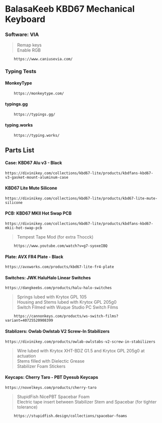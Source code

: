 

# BalasaKeeb KBD67 Mechanical Keyboard

### **Software:** VIA
   > Remap keys<br>
   > Enable RGB
        
        https://www.caniusevia.com/
        
### **Typing Tests**<br>
#### MonkeyType

        https://monkeytype.com/
        
#### typings.gg

        https://typings.gg/
        
#### typing.works

        https://typing.works/
        
## Parts List

#### **Case:** KBD67 Alu v3 - Black

    https://divinikey.com/collections/kbd67-lite/products/kbdfans-kbd67-v3-gasket-mount-aluminum-case
  

#### KBD67 Lite Mute Silicone

    https://divinikey.com/collections/kbd67-lite/products/kbd67-lite-mute-silicone


#### **PCB:** KBD67 MKII Hot Swap PCB

    https://divinikey.com/collections/kbd67-lite/products/kbdfans-kbd67-mkii-hot-swap-pcb
  
  > Tempest Tape Mod (for extra Thocck)
 
        https://www.youtube.com/watch?v=g7-syoxeIBQ
  
#### **Plate:** AVX FR4 Plate - Black

    https://avxworks.com/products/kbd67-lite-fr4-plate
  
  
#### **Switches:** JWK HaluHalo Linear Switches

    https://dangkeebs.com/products/halu-halo-switches
  
  > Springs lubed with Krytox GPL 105<br>
  > Housing and Stems lubed with Krytox GPL 205g0<br>
  > Switch Filmed with Wuque Studio PC Switch Films<br>
      
        https://cannonkeys.com/products/ws-switch-films?variant=40725520908399


#### **Stablizers:** Owlab Owlstab V2 Screw-In Stabilizers

    https://divinikey.com/products/owlab-owlstabs-v2-screw-in-stabilizers
 
  > Wire lubed with Krytox XHT-BDZ G1.5 and Krytox GPL 205g0 at actuation<br> 
  > Stems filled with Dielectic Grease<br>
  > Stabilizer Foam Stickers<br>
     
     
#### **Keycaps:** Cherry Taro - PBT Dyesub Keycaps

    https://novelkeys.com/products/cherry-taro
  
  > StupidFish NicePBT Spacebar Foam <br> 
  > Electric tape insert between Stabilizer Stem and Spacebar (for tighter tolerance)
  
        https://stupidfish.design/collections/spacebar-foams
  
